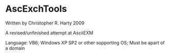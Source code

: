 AscExchTools
============

Written by Christopher R. Harty 2009

A revised/unfinished attempt at AsciiEXM

Language: VB6; Windows XP SP2 or other supporting OS; Must be apart of a domain 

